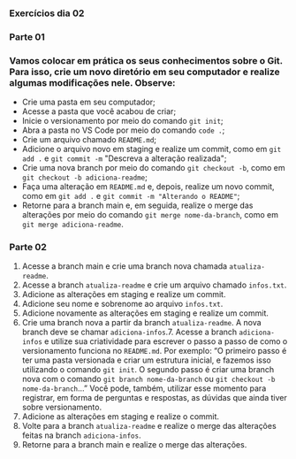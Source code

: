 ### Exercícios dia 02

### Parte 01

### Vamos colocar em prática os seus conhecimentos sobre o Git. Para isso, crie um novo diretório em seu computador e realize algumas modificações nele. Observe:

- Crie uma pasta em seu computador;
- Acesse a pasta que você acabou de criar;
- Inicie o versionamento por meio do comando `git init`;
- Abra a pasta no VS Code por meio do comando `code .`;
- Crie um arquivo chamado `README.md`;
- Adicione o arquivo novo em staging e realize um commit, como em `git add .` e `git commit -m` "Descreva a alteração realizada";
- Crie uma nova branch por meio do comando `git checkout -b`, como em `git checkout -b adiciona-readme`;
- Faça uma alteração em `README.md` e, depois, realize um novo commit, como em `git add .` e `git commit -m "Alterando o README"`;
- Retorne para a branch main e, em seguida, realize o merge das alterações por meio do comando `git merge nome-da-branch`, como em `git merge adiciona-readme`.

### Parte 02

1. Acesse a branch main e crie uma branch nova chamada `atualiza-readme`.
2. Acesse a branch `atualiza-readme` e crie um arquivo chamado `infos.txt`.
3. Adicione as alterações em staging e realize um commit.
4. Adicione seu nome e sobrenome ao arquivo `infos.txt`.
5. Adicione novamente as alterações em staging e realize um commit.
6. Crie uma branch nova a partir da branch `atualiza-readme`. A nova branch deve se chamar `adiciona-infos`.7. Acesse a branch `adiciona-infos` e utilize sua criatividade para escrever o passo a passo de como o versionamento funciona no `README.md`. Por exemplo: “O primeiro passo é ter uma pasta versionada e criar um estrutura inicial, e fazemos isso utilizando o comando `git init`. O segundo passo é criar uma branch nova com o comando `git branch nome-da-branch` ou `git checkout -b nome-da-branch`…” Você pode, também, utilizar esse momento para registrar, em forma de perguntas e respostas, as dúvidas que ainda tiver sobre versionamento.
8. Adicione as alterações em staging e realize o commit.
9. Volte para a branch `atualiza-readme` e realize o merge das alterações feitas na branch `adiciona-infos`.
10. Retorne para a branch main e realize o merge das alterações.